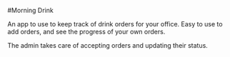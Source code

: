 #Morning Drink

An app to use to keep track of drink orders for your office.
Easy to use to add orders, and see the progress of your own orders.

The admin takes care of accepting orders and updating their status.
